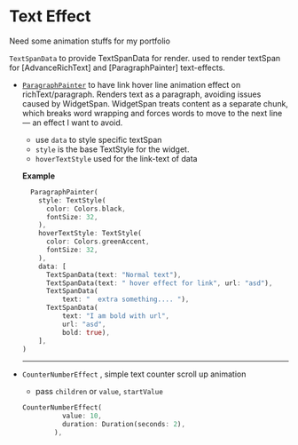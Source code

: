 # Text Effect

Need some animation stuffs for my portfolio

`TextSpanData` to provide TextSpanData for render.
used to render textSpan for [AdvanceRichText] and [ParagraphPainter] text-effects.

- [`ParagraphPainter`](lib/src/paragraph_painter.dart) to have link hover line animation effect on richText/paragraph.
  Renders text as a paragraph, avoiding issues caused by WidgetSpan.
  WidgetSpan treats content as a separate chunk, which breaks word wrapping and forces words to move to the next line
  — an effect I want to avoid.

  - use `data` to style specific textSpan
  - `style` is the base TextStyle for the widget.
  - `hoverTextStyle` used for the link-text of data

  **Example**

  ```dart
    ParagraphPainter(
      style: TextStyle(
        color: Colors.black,
        fontSize: 32,
      ),
      hoverTextStyle: TextStyle(
        color: Colors.greenAccent,
        fontSize: 32,
      ),
      data: [
        TextSpanData(text: "Normal text"),
        TextSpanData(text: " hover effect for link", url: "asd"),
        TextSpanData(
            text: "  extra something.... "),
        TextSpanData(
            text: "I am bold with url",
            url: "asd",
            bold: true),
      ],
  )
  ```

  ***

- `CounterNumberEffect` , simple text counter scroll up animation

  - pass `children` or `value`, `startValue`

  ```dart
  CounterNumberEffect(
            value: 10,
            duration: Duration(seconds: 2),
          ),
  ```
